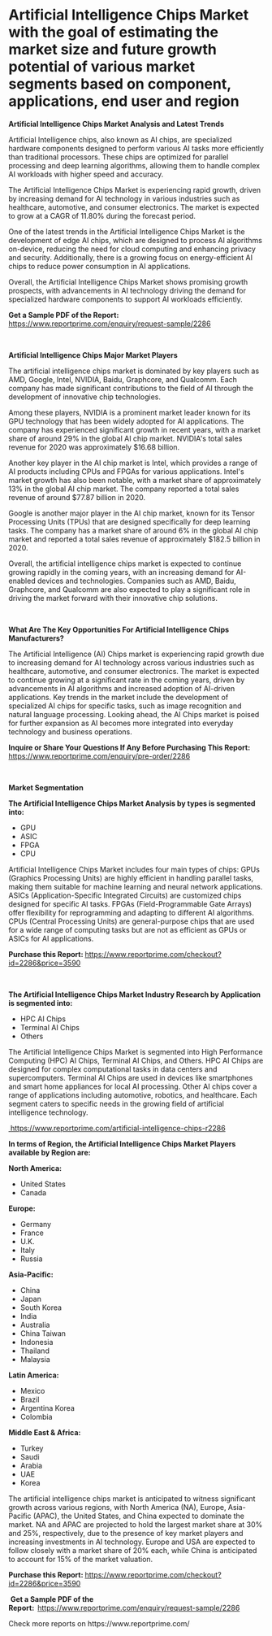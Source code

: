 <p><h1>Artificial Intelligence Chips Market with the goal of estimating the market size and future growth potential of various market segments based on component, applications, end user and region</h1></p><p><strong>Artificial Intelligence Chips Market Analysis and Latest Trends</strong></p>
<p><p>Artificial Intelligence chips, also known as AI chips, are specialized hardware components designed to perform various AI tasks more efficiently than traditional processors. These chips are optimized for parallel processing and deep learning algorithms, allowing them to handle complex AI workloads with higher speed and accuracy.</p><p>The Artificial Intelligence Chips Market is experiencing rapid growth, driven by increasing demand for AI technology in various industries such as healthcare, automotive, and consumer electronics. The market is expected to grow at a CAGR of 11.80% during the forecast period.</p><p>One of the latest trends in the Artificial Intelligence Chips Market is the development of edge AI chips, which are designed to process AI algorithms on-device, reducing the need for cloud computing and enhancing privacy and security. Additionally, there is a growing focus on energy-efficient AI chips to reduce power consumption in AI applications.</p><p>Overall, the Artificial Intelligence Chips Market shows promising growth prospects, with advancements in AI technology driving the demand for specialized hardware components to support AI workloads efficiently.</p></p>
<p><strong>Get a Sample PDF of the Report:&nbsp;</strong> <a href="https://www.reportprime.com/enquiry/request-sample/2286">https://www.reportprime.com/enquiry/request-sample/2286</a></p>
<p>&nbsp;</p>
<p><strong>Artificial Intelligence Chips Major Market Players</strong></p>
<p><p>The artificial intelligence chips market is dominated by key players such as AMD, Google, Intel, NVIDIA, Baidu, Graphcore, and Qualcomm. Each company has made significant contributions to the field of AI through the development of innovative chip technologies.</p><p>Among these players, NVIDIA is a prominent market leader known for its GPU technology that has been widely adopted for AI applications. The company has experienced significant growth in recent years, with a market share of around 29% in the global AI chip market. NVIDIA's total sales revenue for 2020 was approximately $16.68 billion.</p><p>Another key player in the AI chip market is Intel, which provides a range of AI products including CPUs and FPGAs for various applications. Intel's market growth has also been notable, with a market share of approximately 13% in the global AI chip market. The company reported a total sales revenue of around $77.87 billion in 2020.</p><p>Google is another major player in the AI chip market, known for its Tensor Processing Units (TPUs) that are designed specifically for deep learning tasks. The company has a market share of around 6% in the global AI chip market and reported a total sales revenue of approximately $182.5 billion in 2020.</p><p>Overall, the artificial intelligence chips market is expected to continue growing rapidly in the coming years, with an increasing demand for AI-enabled devices and technologies. Companies such as AMD, Baidu, Graphcore, and Qualcomm are also expected to play a significant role in driving the market forward with their innovative chip solutions.</p></p>
<p>&nbsp;</p>
<p><strong>What Are The Key Opportunities For Artificial Intelligence Chips Manufacturers?</strong></p>
<p><p>The Artificial Intelligence (AI) Chips market is experiencing rapid growth due to increasing demand for AI technology across various industries such as healthcare, automotive, and consumer electronics. The market is expected to continue growing at a significant rate in the coming years, driven by advancements in AI algorithms and increased adoption of AI-driven applications. Key trends in the market include the development of specialized AI chips for specific tasks, such as image recognition and natural language processing. Looking ahead, the AI Chips market is poised for further expansion as AI becomes more integrated into everyday technology and business operations.</p></p>
<p><strong>Inquire or Share Your Questions If Any Before Purchasing This Report:</strong> <a href="https://www.reportprime.com/enquiry/pre-order/2286">https://www.reportprime.com/enquiry/pre-order/2286</a></p>
<p>&nbsp;</p>
<p><strong>Market Segmentation</strong></p>
<p><strong>The Artificial Intelligence Chips Market Analysis by types is segmented into:</strong></p>
<p><ul><li>GPU</li><li>ASIC</li><li>FPGA</li><li>CPU</li></ul></p>
<p><p>Artificial Intelligence Chips Market includes four main types of chips: GPUs (Graphics Processing Units) are highly efficient in handling parallel tasks, making them suitable for machine learning and neural network applications. ASICs (Application-Specific Integrated Circuits) are customized chips designed for specific AI tasks. FPGAs (Field-Programmable Gate Arrays) offer flexibility for reprogramming and adapting to different AI algorithms. CPUs (Central Processing Units) are general-purpose chips that are used for a wide range of computing tasks but are not as efficient as GPUs or ASICs for AI applications.</p></p>
<p><strong>Purchase this Report:&nbsp;</strong><a href="https://www.reportprime.com/checkout?id=2286&price=3590">https://www.reportprime.com/checkout?id=2286&price=3590</a></p>
<p>&nbsp;</p>
<p><strong>The Artificial Intelligence Chips Market Industry Research by Application is segmented into:</strong></p>
<p><ul><li>HPC AI Chips</li><li>Terminal AI Chips</li><li>Others</li></ul></p>
<p><p>The Artificial Intelligence Chips Market is segmented into High Performance Computing (HPC) AI Chips, Terminal AI Chips, and Others. HPC AI Chips are designed for complex computational tasks in data centers and supercomputers. Terminal AI Chips are used in devices like smartphones and smart home appliances for local AI processing. Other AI chips cover a range of applications including automotive, robotics, and healthcare. Each segment caters to specific needs in the growing field of artificial intelligence technology.</p></p>
<p><a href="https://www.reportprime.com/artificial-intelligence-chips-r2286">&nbsp;https://www.reportprime.com/artificial-intelligence-chips-r2286</a></p>
<p><strong>In terms of Region, the Artificial Intelligence Chips Market Players available by Region are:</strong></p>
<p>
    <p> <strong> North America: </strong>
        <ul>
            <li>United States</li>
            <li>Canada</li>
        </ul>
        </p> 
    <p> <strong> Europe: </strong>
        <ul>
            <li>Germany</li>
            <li>France</li>
            <li>U.K.</li>
            <li>Italy</li>
            <li>Russia</li>
        </ul>
        </p> 
    <p> <strong> Asia-Pacific: </strong>
        <ul>
            <li>China</li>
            <li>Japan</li>
            <li>South Korea</li>
            <li>India</li>
            <li>Australia</li>
            <li>China Taiwan</li>
            <li>Indonesia</li>
            <li>Thailand</li>
            <li>Malaysia</li>
        </ul>
        </p> 
    <p> <strong> Latin America: </strong>
        <ul>
            <li>Mexico</li>
            <li>Brazil</li>
            <li>Argentina Korea</li>
            <li>Colombia</li>
        </ul>
        </p> 
    <p> <strong> Middle East & Africa: </strong>
        <ul>
            <li>Turkey</li>
            <li>Saudi</li>
            <li>Arabia</li>
            <li>UAE</li>
            <li>Korea</li>
        </ul>
    </p>
    </p>
<p><p>The artificial intelligence chips market is anticipated to witness significant growth across various regions, with North America (NA), Europe, Asia-Pacific (APAC), the United States, and China expected to dominate the market. NA and APAC are projected to hold the largest market share at 30% and 25%, respectively, due to the presence of key market players and increasing investments in AI technology. Europe and USA are expected to follow closely with a market share of 20% each, while China is anticipated to account for 15% of the market valuation.</p></p>
<p><strong>Purchase this Report: </strong><a href="https://www.reportprime.com/checkout?id=2286&price=3590">https://www.reportprime.com/checkout?id=2286&price=3590</a></p>
<p>&nbsp;<strong>Get a Sample PDF of the Report:&nbsp;&nbsp;</strong><a href="https://www.reportprime.com/enquiry/request-sample/2286">https://www.reportprime.com/enquiry/request-sample/2286</a></p>
<p><strong></strong></p>
<p>Check more reports on https://www.reportprime.com/</p>